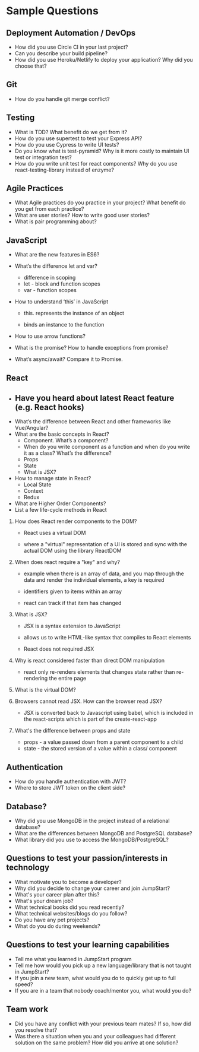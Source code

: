 # **Sample Questions**

## **Deployment Automation / DevOps**

- How did you use Circle CI in your last project?
- Can you describe your build pipeline?
- How did you use Heroku/Netlify to deploy your application? Why did you choose that?

## **Git**

- How do you handle git merge conflict?

## **Testing**

- What is TDD? What benefit do we get from it?
- How do you use supertest to test your Express API?
- How do you use Cypress to write UI tests?
- Do you know what is test-pyramid? Why is it more costly to maintain UI test or integration test?
- How do you write unit test for react components? Why do you use react-testing-library instead of enzyme?

## **Agile Practices**

- What Agile practices do you practice in your project? What benefit do you get from each practice?
- What are user stories? How to write good user stories?
- What is pair programming about?

## **JavaScript**

- What are the new features in ES6?

- What’s the difference let and var?

  - difference in scoping 
  - let - block and function scopes
  - var - function scopes 

- How to understand ‘this’ in JavaScript

  - this. represents the instance of an object 

  - binds an instance to the function

- How to use arrow functions?

  

- What is the promise? How to handle exceptions from promise?

- What’s async/await? Compare it to Promise.

## **React**

- Have you heard about latest React feature (e.g. React hooks)
  - 
- What’s the difference between React and other frameworks like Vue/Angular?
- What are the basic concepts in React?
  - Component. What’s a component?
  - When do you write component as a function and when do you write it as a class? What’s the difference?
  - Props
  - State
  - What is JSX?
- How to manage state in React?
  - Local State
  - Context
  - Redux
- What are Higher Order Components?
- List a few life-cycle methods in React





1. How does React render components to the DOM?

   - React uses a virtual DOM 

   - where a "virtual" representation of a UI is stored and sync with the actual DOM using the library ReactDOM

     

2. When does react require a "key" and why?

   - example when there is an array of data, and you map through the data and render the individual elements, a key is required
   - identifiers given to items within an array

   - react can track if that item has changed 

     

3. What is JSX?

   - JSX is a syntax extension to JavaScript
   - allows us to write HTML-like syntax that compiles to React elements

   - React does not required JSX

     

4. Why is react considered faster than direct DOM manipulation 

   - react only re-renders elements that changes state rather than re-rendering the entire page

     

5. What is the virtual DOM?

   

6. Browsers cannot read JSX. How can the browser read JSX?

   - JSX is converted back to Javascript using babel, which is included in the react-scripts which is part of the create-react-app

     

7. What's the difference between props and state

   - props - a value passed down from a parent component to a child
   - state - the stored version of a value within a class/ component 
   
   

## **Authentication**

- How do you handle authentication with JWT?
- Where to store JWT token on the client side?

## **Database?**

- Why did you use MongoDB in the project instead of a relational database?
- What are the differences between MongoDB and PostgreSQL database?
- What library did you use to access the MongoDB/PostgreSQL?

## **Questions to test your passion/interests in technology**

- What motivate you to become a developer?
- Why did you decide to change your career and join JumpStart?
- What's your career plan after this?
- What's your dream job?
- What technical books did you read recently?
- What technical websites/blogs do you follow?
- Do you have any pet projects?
- What do you do during weekends?

## **Questions to test your learning capabilities**

- Tell me what you learned in JumpStart program
- Tell me how would you pick up a new language/library that is not taught in JumpStart?
- If you join a new team, what would you do to quickly get up to full speed?
- If you are in a team that nobody coach/mentor you, what would you do?

## **Team work**

- Did you have any conflict with your previous team mates? If so, how did you resolve that?
- Was there a situation when you and your colleagues had different solution on the same problem? How did you arrive at one solution?